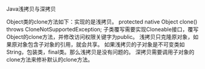 Java浅拷贝与深拷贝

Object类的clone方法如下：实现的是浅拷贝。
protected native Object clone() throws CloneNotSupportedException;
子类覆写需要实现Cloneable接口，覆写Object的clone方法，并修改访问权限关键字为public。
浅拷贝只克隆原对象，如果原对象包含子对象的引用，就会共享。
如果浅拷贝的子对象是不可变类如String，包装类，final类。那么浅拷贝是没有问题的。
深拷贝需要调用子对象的clone方法来修补默认的clone方法。

